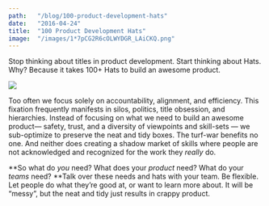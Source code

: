 ```yaml
---
path:	"/blog/100-product-development-hats"
date:	"2016-04-24"
title:	"100 Product Development Hats"
image:	"/images/1*7pCG2R6cOLWYDGR_LAiCKQ.png"
---
```


Stop thinking about titles in product development. Start thinking about Hats. Why? Because it takes 100+ Hats to build an awesome product.

![](/images/1*7pCG2R6cOLWYDGR_LAiCKQ.png)

Too often we focus solely on accountability, alignment, and efficiency. This fixation frequently manifests in silos, politics, title obsession, and hierarchies. Instead of focusing on what we need to build an awesome product— safety, trust, and a diversity of viewpoints and skill-sets — we sub-optimize to preserve the neat and tidy boxes. The turf-war benefits no one. And neither does creating a shadow market of skills where people are not acknowledged and recognized for the work they *really* do.

**So what do *you* need? What does your *product* need? What do your *teams* need? **Talk over these needs and hats with your team. Be flexible. Let people do what they’re good at, or want to learn more about. It will be “messy”, but the neat and tidy just results in crappy product.

